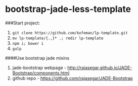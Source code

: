 # bootstrap-jade-less-template

###Start project:

1. `git clone https://github.com/kofeman/lp-template.git`
2. `mv lp-template/{.,}* .; rmdir lp-template`
3. `npm i; bower i`
4. `gulp`

####Use bootstrap jade mixins 

1. jade-bootstrap webpage - http://rajasegar.github.io/JADE-Bootstrap/components.html
2. github repo - https://github.com/rajasegar/JADE-Bootstrap
